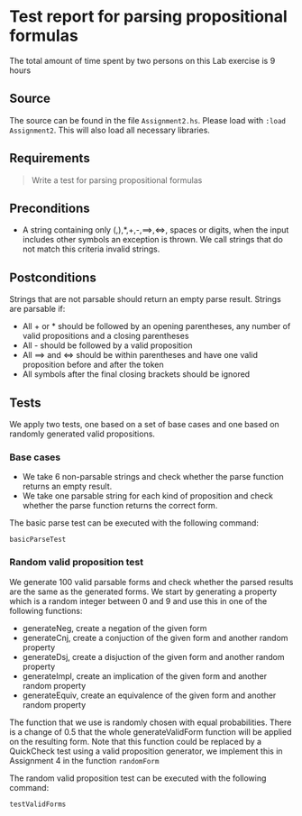 # Test report for parsing propositional formulas
The total amount of time spent by two persons on this Lab exercise is 9 hours

## Source

The source can be found in the file `Assignment2.hs`. Please load with `:load Assignment2`. This will also load all necessary libraries.

## Requirements

> Write a test for parsing propositional formulas

## Preconditions

- A string containing only (,),*,+,-,==>,<=>, spaces or digits, when the input includes other symbols an exception is thrown. We call strings that do not match this criteria invalid strings.

## Postconditions

Strings that are not parsable should return an empty parse result. 
Strings are parsable if:
 
- All + or * should be followed by an opening parentheses, any number of valid propositions and a closing parentheses
- All - should be followed by a valid proposition 
- All ==> and <=> should be within parentheses and have one valid proposition before and after the token 
- All symbols after the final closing brackets should be ignored

## Tests
We apply two tests, one based on a set of base cases and one based on randomly generated valid propositions.

### Base cases
- We take 6 non-parsable strings and check whether the parse function returns an empty result.
- We take one parsable string for each kind of proposition and check whether the parse function returns the correct form. 

The basic parse test can be executed with the following command:

```
basicParseTest
```

### Random valid proposition test
We generate 100 valid parsable forms and check whether the parsed results are the same as the generated forms.
We start by generating a property which is a random integer between 0 and 9 and use this in one of the following functions:

- generateNeg, create a negation of the given form
- generateCnj, create a conjuction of the given form and another random property
- generateDsj, create a disjuction of the given form and another random property
- generateImpl, create an implication of the given form and another random property
- generateEquiv, create an equivalence of the given form and another random property

The function that we use is randomly chosen with equal probabilities. There is a change of 0.5 that the whole generateValidForm function will be applied on the resulting form. Note that this function could be replaced by a QuickCheck test using a valid proposition generator, we implement this in Assignment 4 in the function `randomForm`

The random valid proposition test can be executed with the following command:
```
testValidForms
```
